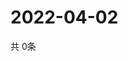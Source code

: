 # 2022-04-02
  共 0条

  <!-- BEGIN -->
  <!-- 最后更新时间Sat Apr 02 2022 10:04:55 GMT+0000 (Coordinated Universal Time) -->
  
  <!-- END -->
  
  